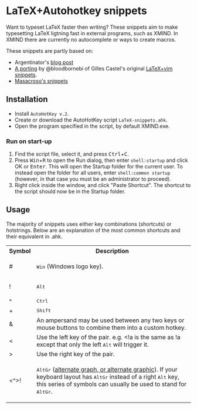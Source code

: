 # LaTeX+Autohotkey snippets
Want to typeset LaTeX faster then writing? These snippets aim to make typesetting LaTeX ligtning fast in external programs, such as XMIND. In XMIND there are currently no autocomplete or ways to create macros.

These snippets are partly based on:
- Argentinator's [blog post](https://www.autohotkey.com/board/topic/6949-script-for-latex/)
- [A porting](https://github.com/bloodbornebi/latex-snippets-for-windows/tree/improved-latex-shortcuts) by @bloodbornebi of Gilles Castel's original [LaTeX+vim snippets](https://castel.dev/post/lecture-notes-1/).
- [Masacroso's snippets](https://github.com/Masacroso/Script-LaTeX)

## Installation
- Install `AutoHotKey v.2`.
- Create or download the AutoHotKey script `LaTeX-snippets.ahk`.
- Open the program specified in the script, by default XMIND.exe.

### Run on start-up
1. Find the script file, select it, and press <kbd>Ctrl</kbd>+<kbd>C</kbd>.
2. Press <kbd>Win</kbd>+<kbd>R</kbd> to open the Run dialog, then enter <code>shell:startup</code> and click OK or <kbd>Enter</kbd>. This will open the Startup folder for the current user. To instead open the folder for all users, enter `shell:common startup` (however, in that case you must be an administrator to proceed).
3. Right click inside the window, and click "Paste Shortcut". The shortcut to the script should now be in the Startup folder.


## Usage
The majority of snippets uses either key combinations (shortcuts) or hotstrings. Below are an explanation of the most common shortcuts and their equivalent in .ahk.

<table class="info fixed">
  <tr>
    <th class="center" style="width:30px">Symbol</th>
    <th abbr="Descr">Description</th>
  </tr>
  <tr>
    <td class="center bold">#</td>
    <td>
      <p><kbd>Win</kbd> (Windows logo key).</p>
    </td>
  </tr>
  <tr>
    <td class="center bold">!</td>
    <td>
      <p><kbd>Alt</kbd></p>
    </td>
  </tr>
  <tr>
    <td class="center bold">^</td>
    <td><kbd>Ctrl</kbd></td>
  </tr>
  <tr>
    <td class="center bold">+</td>
    <td><kbd>Shift</kbd></td>
  </tr>
  <tr>
    <td class="center bold">&amp;</td>
    <td>An ampersand may be used between any two keys or mouse buttons to combine them into a custom hotkey.</td>
  </tr>
  <tr id="LeftRight">
    <td class="center bold">&lt;</td>
    <td>Use the left key of the pair. e.g. &lt;!a is the same as !a except that only the left <kbd>Alt</kbd> will trigger it.</td>
  </tr>
  <tr>
    <td class="center bold">&gt;</td>
    <td>Use the right key of the pair.</td>
  </tr>
  <tr id="AltGr">
    <td class="center bold">&lt;^&gt;!</td>
    <td><p><kbd>AltGr</kbd> (<a href="https://en.wikipedia.org/wiki/AltGr_key">alternate graph, or alternate graphic</a>). If your keyboard layout has <kbd>AltGr</kbd> instead of a right <kbd>Alt</kbd> key, this series of symbols can usually be used to stand for <kbd>AltGr</kbd>.</p>

  </tr>
</table>
